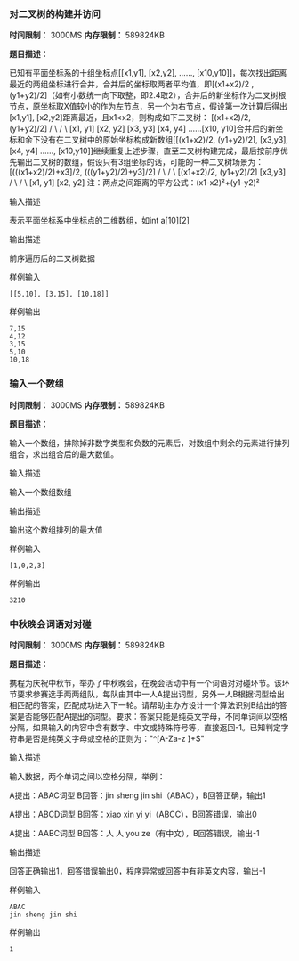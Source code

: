 ### 对二叉树的构建并访问

**时间限制：** 3000MS
**内存限制：** 589824KB

**题目描述：**

已知有平面坐标系的十组坐标点[[x1,y1], [x2,y2], ……, [x10,y10]]，每次找出距离最近的两组坐标进行合并，合并后的坐标取两者平均值，即[(x1+x2)/2 , (y1+y2)/2]（如有小数统一向下取整，即2.4取2），合并后的新坐标作为二叉树根节点，原坐标取X值较小的作为左节点，另一个为右节点，假设第一次计算后得出[x1,y1], [x2,y2]距离最近，且x1<x2，则构成如下二叉树：     [(x1+x2)/2, (y1+y2)/2]        /  \        /   \     [x1, y1]  [x2, y2]    [x3, y3] [x4, y4] ……[x10, y10]合并后的新坐标和余下没有在二叉树中的原始坐标构成新数组[[(x1+x2)/2, (y1+y2)/2], [x3,y3],[x4, y4] ……, [x10,y10]]继续重复上述步骤，直至二叉树构建完成，最后按前序优先输出二叉树的数组，假设只有3组坐标的话，可能的一种二叉树场景为：        [(((x1+x2)/2)+x3]/2, (((y1+y2)/2)+y3]/2]               /         \              /           \     [(x1+x2)/2, (y1+y2)/2]   [x3,y3]        /     \        /      \     [x1, y1]  [x2, y2] 注：两点之间距离的平方公式：(x1-x2)²+(y1-y2)²





输入描述

表示平面坐标系中坐标点的二维数组，如int a[10][2]

输出描述

前序遍历后的二叉树数据



样例输入

```
[[5,10], [3,15], [10,18]]
```

样例输出

```
7,15
4,12
3,15
5,10
10,18
```



### 输入一个数组

**时间限制：** 3000MS
**内存限制：** 589824KB

**题目描述：**

输入一个数组，排除掉非数字类型和负数的元素后，对数组中剩余的元素进行排列组合，求出组合后的最大数值。





输入描述

输入一个数组数组

输出描述

输出这个数组排列的最大值



样例输入

```
[1,0,2,3]
```

样例输出

```
3210
```





### 中秋晚会词语对对碰

**时间限制：** 3000MS
**内存限制：** 589824KB

**题目描述：**

携程为庆祝中秋节，举办了中秋晚会，在晚会活动中有一个词语对对碰环节。该环节要求参赛选手两两组队，每队由其中一人A提出词型，另外一人B根据词型给出相匹配的答案，匹配成功进入下一轮。请帮助主办方设计一个算法识别B给出的答案是否能够匹配A提出的词型。要求：答案只能是纯英文字母，不同单词间以空格分隔，如果输入的内容中含有数字、中文或特殊符号等，直接返回-1。已知判定字符串是否是纯英文字母或空格的正则为："^[A-Za-z ]+$"





输入描述

输入数据，两个单词之间以空格分隔，举例：

A提出：ABAC词型   B回答：jin sheng jin shi（ABAC），B回答正确，输出1

A提出：ABCD词型   B回答：xiao xin yi yi（ABCC），B回答错误，输出0

A提出：AABC词型   B回答：人 人 you ze（有中文），B回答错误，输出-1

输出描述

回答正确输出1，回答错误输出0，程序异常或回答中有非英文内容，输出-1



样例输入

```
ABAC
jin sheng jin shi
```

样例输出

```
1
```